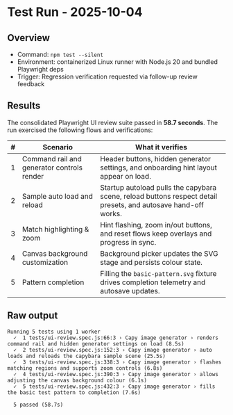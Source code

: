 # Test Run - 2025-10-04

## Overview
- Command: `npm test --silent`
- Environment: containerized Linux runner with Node.js 20 and bundled Playwright deps
- Trigger: Regression verification requested via follow-up review feedback

## Results
The consolidated Playwright UI review suite passed in **58.7 seconds**. The run exercised the following flows and verifications:

| # | Scenario | What it verifies |
| - | -------- | ---------------- |
| 1 | Command rail and generator controls render | Header buttons, hidden generator settings, and onboarding hint layout appear on load. |
| 2 | Sample auto load and reload | Startup autoload pulls the capybara scene, reload buttons respect detail presets, and autosave hand-off works. |
| 3 | Match highlighting & zoom | Hint flashing, zoom in/out buttons, and reset flows keep overlays and progress in sync. |
| 4 | Canvas background customization | Background picker updates the SVG stage and persists colour state. |
| 5 | Pattern completion | Filling the `basic-pattern.svg` fixture drives completion telemetry and autosave updates. |

## Raw output
```
Running 5 tests using 1 worker
  ✓  1 tests/ui-review.spec.js:66:3 › Capy image generator › renders command rail and hidden generator settings on load (8.5s)
  ✓  2 tests/ui-review.spec.js:152:3 › Capy image generator › auto loads and reloads the capybara sample scene (25.5s)
  ✓  3 tests/ui-review.spec.js:338:3 › Capy image generator › flashes matching regions and supports zoom controls (6.8s)
  ✓  4 tests/ui-review.spec.js:390:3 › Capy image generator › allows adjusting the canvas background colour (6.1s)
  ✓  5 tests/ui-review.spec.js:432:3 › Capy image generator › fills the basic test pattern to completion (7.6s)

  5 passed (58.7s)
```
